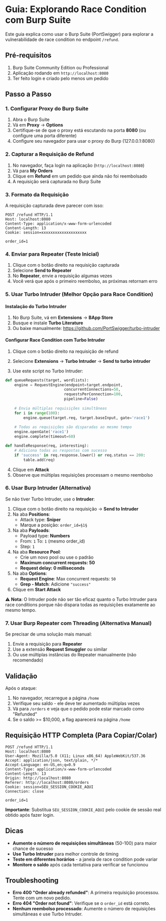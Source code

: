 # Guia: Explorando Race Condition com Burp Suite

Este guia explica como usar o Burp Suite (PortSwigger) para explorar a vulnerabilidade de race condition no endpoint `/refund`.

## Pré-requisitos

1. Burp Suite Community Edition ou Professional
2. Aplicação rodando em `http://localhost:8080`
3. Ter feito login e criado pelo menos um pedido

## Passo a Passo

### 1. Configurar Proxy do Burp Suite

1. Abra o Burp Suite
2. Vá em **Proxy** → **Options**
3. Certifique-se de que o proxy está escutando na porta **8080** (ou configure uma porta diferente)
4. Configure seu navegador para usar o proxy do Burp (127.0.0.1:8080)

### 2. Capturar a Requisição de Refund

1. No navegador, faça login na aplicação (`http://localhost:8080`)
2. Vá para **My Orders**
3. Clique em **Refund** em um pedido que ainda não foi reembolsado
4. A requisição será capturada no Burp Suite

### 3. Formato da Requisição

A requisição capturada deve parecer com isso:

```
POST /refund HTTP/1.1
Host: localhost:8080
Content-Type: application/x-www-form-urlencoded
Content-Length: 13
Cookie: session=xxxxxxxxxxxxxxxxxxxx

order_id=1
```

### 4. Enviar para Repeater (Teste Inicial)

1. Clique com o botão direito na requisição capturada
2. Selecione **Send to Repeater**
3. No **Repeater**, envie a requisição algumas vezes
4. Você verá que após o primeiro reembolso, as próximas retornam erro

### 5. Usar Turbo Intruder (Melhor Opção para Race Condition)

#### Instalação do Turbo Intruder

1. No Burp Suite, vá em **Extensions** → **BApp Store**
2. Busque e instale **Turbo Literature**
3. Ou baixe manualmente: https://github.com/PortSwigger/turbo-intruder

#### Configurar Race Condition com Turbo Intruder

1. Clique com o botão direito na requisição de refund
2. Selecione **Extensions** → **Turbo Intruder** → **Send to turbo intruder**

3. Use este script no Turbo Intruder:

```python
def queueRequests(target, wordlists):
    engine = RequestEngine(endpoint=target.endpoint,
                          concurrentConnections=50,
                          requestsPerConnection=100,
                          pipeline=False)
    
    # Envia múltiplas requisições simultâneas
    for i in range(100):
        engine.queue(target.req, target.baseInput, gate='race1')
    
    # Todas as requisições são disparadas ao mesmo tempo
    engine.openGate('race1')
    engine.complete(timeout=60)

def handleResponse(req, interesting):
    # Adiciona todas as respostas com sucesso
    if 'success' in req.response.lower() or req.status == 200:
        table.add(req)
```

4. Clique em **Attack**
5. Observe que múltiplas requisições processam o mesmo reembolso

### 6. Usar Burp Intruder (Alternativa)

Se não tiver Turbo Intruder, use o **Intruder**:

1. Clique com o botão direito na requisição → **Send to Intruder**
2. Na aba **Positions**:
   - Attack type: **Sniper**
   - Marque a posição: `order_id=§1§`
3. Na aba **Payloads**:
   - Payload type: **Numbers**
   - From: `1` To: `1` (mesmo order_id)
   - Step: `1`
4. Na aba **Resource Pool**:
   - Crie um novo pool ou use o padrão
   - **Maximum concurrent requests: 50**
   - **Request delay: 0 milliseconds**
5. Na aba **Options**:
   - **Request Engine**: Max concurrent requests: `50`
   - **Grep - Match**: Adicione `"success"`
6. Clique em **Start Attack**

⚠️ **Nota**: O Intruder pode não ser tão eficaz quanto o Turbo Intruder para race conditions porque não dispara todas as requisições exatamente ao mesmo tempo.

### 7. Usar Burp Repeater com Threading (Alternativa Manual)

Se precisar de uma solução mais manual:

1. Envie a requisição para **Repeater**
2. Use a extensão **Request Smuggler** ou similar
3. Ou use múltiplas instâncias do Repeater manualmente (não recomendado)

## Validação

Após o ataque:

1. No navegador, recarregue a página `/home`
2. Verifique seu saldo - ele deve ter aumentado múltiplas vezes
3. Vá para `/orders` e veja que o pedido pode estar marcado como "Refunded"
4. Se o saldo >= $10,000, a flag aparecerá na página `/home`

## Requisição HTTP Completa (Para Copiar/Colar)

```
POST /refund HTTP/1.1
Host: localhost:8080
User-Agent: Mozilla/5.0 (X11; Linux x86_64) AppleWebKit/537.36
Accept: application/json, text/plain, */*
Accept-Language: en-US,en;q=0.9
Content-Type: application/x-www-form-urlencoded
Content-Length: 13
Origin: http://localhost:8080
Referer: http://localhost:8080/orders
Cookie: session=SEU_SESSION_COOKIE_AQUI
Connection: close

order_id=1
```

**Importante**: Substitua `SEU_SESSION_COOKIE_AQUI` pelo cookie de sessão real obtido após fazer login.

## Dicas

- **Aumente o número de requisições simultâneas** (50-100) para maior chance de sucesso
- **Use Turbo Intruder** para melhor controle de timing
- **Teste em diferentes horários** - a janela de race condition pode variar
- **Monitore o saldo** após cada tentativa para verificar se funcionou

## Troubleshooting

- **Erro 400 "Order already refunded"**: A primeira requisição processou. Tente com um novo pedido.
- **Erro 404 "Order not found"**: Verifique se o `order_id` está correto.
- **Nenhum reembolso processado**: Aumente o número de requisições simultâneas e use Turbo Intruder.

